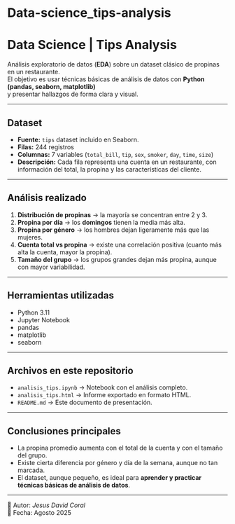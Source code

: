 # Data-science_tips-analysis

# Data Science | Tips Analysis

Análisis exploratorio de datos (**EDA**) sobre un dataset clásico de propinas en un restaurante.  
El objetivo es usar técnicas básicas de análisis de datos con **Python (pandas, seaborn, matplotlib)**  
y presentar hallazgos de forma clara y visual.

---

##  Dataset
- **Fuente:** `tips` dataset incluido en Seaborn.  
- **Filas:** 244 registros  
- **Columnas:** 7 variables (`total_bill`, `tip`, `sex`, `smoker`, `day`, `time`, `size`)  
- **Descripción:** Cada fila representa una cuenta en un restaurante, con información del total, la propina y las características del cliente.  

---

## Análisis realizado
1. **Distribución de propinas** → la mayoría se concentran entre 2 y 3.  
2. **Propina por día** → los **domingos** tienen la media más alta.  
3. **Propina por género** → los hombres dejan ligeramente más que las mujeres.  
4. **Cuenta total vs propina** → existe una correlación positiva (cuanto más alta la cuenta, mayor la propina).  
5. **Tamaño del grupo** → los grupos grandes dejan más propina, aunque con mayor variabilidad.  

---

## Herramientas utilizadas
- Python 3.11  
- Jupyter Notebook  
- pandas  
- matplotlib  
- seaborn  

---

##  Archivos en este repositorio
- `analisis_tips.ipynb` → Notebook con el análisis completo.  
- `analisis_tips.html` → Informe exportado en formato HTML.  
- `README.md` → Este documento de presentación.  

---

## Conclusiones principales
- La propina promedio aumenta con el total de la cuenta y con el tamaño del grupo.  
- Existe cierta diferencia por género y día de la semana, aunque no tan marcada.  
- El dataset, aunque pequeño, es ideal para **aprender y practicar técnicas básicas de análisis de datos**.  

---

👤 Autor: *Jesus David Coral*  
📅 Fecha: Agosto 2025  
